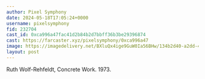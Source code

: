 ```yaml
---
author: Pixel Symphony
date: 2024-05-18T17:05:24+0000
username: pixelsymphony
fid: 232704
cast_id: 0xca996a47fac41d2b84b2d7bbff36b3be29396874
cast: https://farcaster.xyz/pixelsymphony/0xca996a47
image: https://imagedelivery.net/BXluQx4ige9GuW0Ia56BHw/134b2d40-a2dd-44f6-7f92-3c75669be700/original
layout: post
---
```


Ruth Wolf-Rehfeldt, Concrete Work. 1973.

<img src='https://imagedelivery.net/BXluQx4ige9GuW0Ia56BHw/134b2d40-a2dd-44f6-7f92-3c75669be700/original' alt='' referrerpolicy='no-referrer'/>
